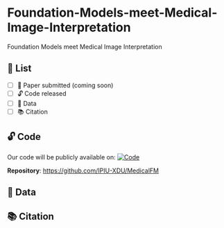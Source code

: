 # Foundation-Models-meet-Medical-Image-Interpretation
Foundation Models meet Medical Image Interpretation

## 📌 List
- [ ] 📄 Paper submitted (coming soon)
- [ ] 🔓 Code released
- [ ] 🚀 Data
- [ ] 📚 Citation

## 🔓 Code
Our code will be publicly available on: [![Code](https://img.shields.io/badge/💻-Code-blue)](https://github.com/IPIU-XDU/MedicalFM)

**Repository**: https://github.com/IPIU-XDU/MedicalFM

## 🚀 Data

## 📚 Citation

